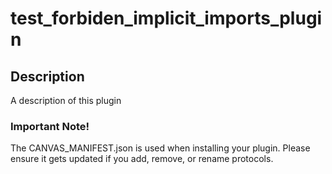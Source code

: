 test_forbiden_implicit_imports_plugin
=====================================

## Description

A description of this plugin

### Important Note!

The CANVAS_MANIFEST.json is used when installing your plugin. Please ensure it
gets updated if you add, remove, or rename protocols.
